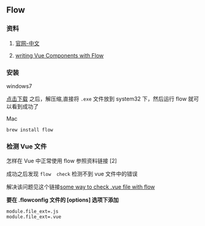 ## Flow 

### 资料

1. [官网-中文](https://zhenyong.github.io/flowtype/)

2. [writing Vue Components with Flow](https://alligator.io/vuejs/components-flow/)



### 安装

windows7 

[点击下载](https://github.com/facebook/flow/releases/tag/v0.48.0) 之后，解压缩,直接将 ``.exe`` 文件放到 system32 下，然后运行  flow 就可以看到成功了

Mac 

``brew install flow``


### 检测 Vue 文件

怎样在 Vue 中正常使用 flow 参照资料链接 [2]

成功之后发现  ``flow  check`` 检测不到 vue 文件中的错误

解决该问题见这个链接[some way to check .vue file with flow](https://github.com/facebook/flow/issues/2691)

**要在 .flowconfig 文件的 [options] 选项下添加**

```code
module.file_ext=.js
module.file_ext=.vue
```




